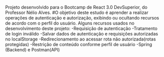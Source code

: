 Projeto desenvolvido para o Bootcamp de React 3.0 DevSuperior, do Professor Nélio Alves.
#O objetivo deste estudo é aprender a realizar operações de autenticação e autorização, exibindo ou ocultando recursos de acordo com o perfil do usuário.
Alguns recursos usados no desenvolvimento deste projeto:
-Requisição de autenticação
-Tratamento de login inválido
-Salvar dados de autenticação e requisições autorizadas no localStorage
-Redirecionamento ao acessar rota não autorizada(rotas protegidas)
-Restrição de conteúdo conforme perfil de usuário
-Spring (Backend) e Postman(API)

